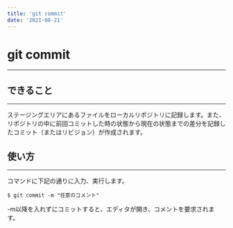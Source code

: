 ```yaml
---
title: 'git commit'
date: '2021-08-21'
---
```


# git commit
---

## できること
---

ステージングエリアにあるファイルをローカルリポジトリに記録します。また、リポジトリの中に前回コミットした時の状態から現在の状態までの差分を記録したコミット（またはリビジョン）が作成されます。

## 使い方
---

コマンドに下記の通りに入力、実行します。

    $ git commit -m "任意のコメント"

-m以降を入れずにコミットすると、エディタが開き、コメントを要求されます。